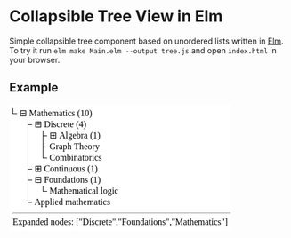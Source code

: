 # Collapsible Tree View in Elm

Simple collapsible tree component based on unordered lists written in [Elm](http://elm-lang.org/).
To try it run `elm make Main.elm --output tree.js` and open `index.html` in your browser.

## Example

![Example tree](example.png)
